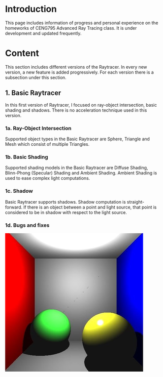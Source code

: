 # Introduction

This page includes information of progress and personal experience on the homeworks of CENG795 Advanced Ray Tracing class. It is under development and updated frequently.

# Content

This section includes different versions of the Raytracer. In every new version, a new feature is added progressively. For each version there is a subsection under this section.

## 1. Basic Raytracer

In this first version of Raytracer, I focused on ray-object intersection, basic shading and shadows. There is no acceleration technique used in this version.

### 1a. Ray-Object Intersection
Supported object types in the Basic Raytracer are Sphere, Triangle and Mesh which consist of multiple Triangles.

### 1b. Basic Shading
Supported shading models in the Basic Raytracer are Diffuse Shading, Blinn-Phong (Specular) Shading and Ambient Shading. Ambient Shading is used to ease complex light computations.

### 1c. Shadow
Basic Raytracer supports shadows. Shadow computation is straight-forward. If there is an object between a point and light source, that point is considered to be in shadow with respect to the light source.

### 1d. Bugs and fixes
![Sc](/assets/blackdots.jpg)

